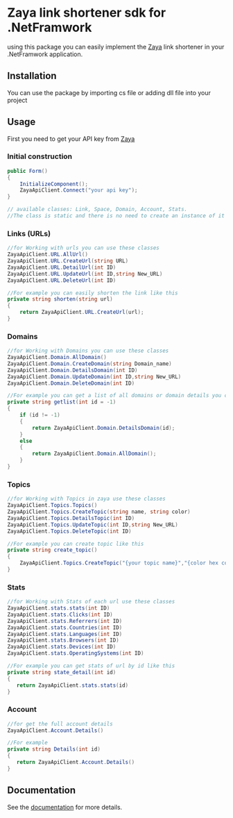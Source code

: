 # Zaya link shortener sdk for .NetFramwork
using this package you can easily implement the [Zaya](https://zaya.io) link shortener in your .NetFramwork application.
## Installation

You can use the package by importing cs file or adding dll file into your project

## Usage
First you need to get your API key from [Zaya](https://zaya.io/developers/api)
### Initial construction
```c#
public Form()
{
    InitializeComponent();
    ZayaApiClient.Connect("your api key");
}  

// available classes: Link, Space, Domain, Account, Stats.
//The class is static and there is no need to create an instance of it

```
### Links (URLs)
```c#
//for Working with urls you can use these classes
ZayaApiClient.URL.AllUrl()
ZayaApiClient.URL.CreateUrl(string URL)
ZayaApiClient.URL.DetailUrl(int ID)
ZayaApiClient.URL.UpdateUrl(int ID,string New_URL)
ZayaApiClient.URL.DeleteUrl(int ID)

//For example you can easily shorten the link like this
private string shorten(string url)
{
    return ZayaApiClient.URL.CreateUrl(url);
}
```
### Domains
```c#
//for Working with Domains you can use these classes
ZayaApiClient.Domain.AllDomain()
ZayaApiClient.Domain.CreateDomain(string Domain_name)
ZayaApiClient.Domain.DetailsDomain(int ID)
ZayaApiClient.Domain.UpdateDomain(int ID,string New_URL)
ZayaApiClient.Domain.DeleteDomain(int ID)

//For example you can get a list of all domains or domain details you create in zaya.io
private string getlist(int id = -1)
{
    if (id != -1)
    {
        return ZayaApiClient.Domain.DetailsDomain(id);
    }
    else
    {
        return ZayaApiClient.Domain.AllDomain();
    }
}
```

### Topics
```c#
//for Working with Topics in zaya use these classes
ZayaApiClient.Topics.Topics()
ZayaApiClient.Topics.CreateTopic(string name, string color)
ZayaApiClient.Topics.DetailsTopic(int ID)
ZayaApiClient.Topics.UpdateTopic(int ID,string New_URL)
ZayaApiClient.Topics.DeleteTopic(int ID)

//For example you can create topic like this
private string create_topic()
{
    ZayaApiClient.Topics.CreateTopic("{your topic name}","{color hex code}")
}

```
### Stats
```c#
//for Working with Stats of each url use these classes
ZayaApiClient.stats.stats(int ID)
ZayaApiClient.stats.Clicks(int ID)
ZayaApiClient.stats.Referrers(int ID)
ZayaApiClient.stats.Countries(int ID)
ZayaApiClient.stats.Languages(int ID)
ZayaApiClient.stats.Browsers(int ID)
ZayaApiClient.stats.Devices(int ID)
ZayaApiClient.stats.OperatingSystems(int ID)

//For example you can get stats of url by id like this
private string state_detail(int id)
{
   return ZayaApiClient.stats.stats(id)
}

```
### Account
```c#
//for get the full account details
ZayaApiClient.Account.Details()

//For example 
private string Details(int id)
{
   return ZayaApiClient.Account.Details()
}

```
## Documentation
See the [documentation](https://zaya.io/developers) for more details.
